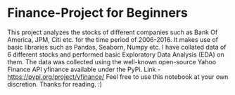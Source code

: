 # Finance-Project for Beginners
This project analyzes the stocks of different companies such as Bank Of America, JPM, Citi etc. for the time period of 2006-2016. It makes use of basic libraries such
as Pandas, Seaborn, Numpy etc. I have collated data of 6 different stocks and performed basic Exploratory Data Analysis (EDA) on them.
The data was collected using the well-known open-source Yahoo Finance API yfinance available under the PyPi.
Link - https://pypi.org/project/yfinance/
Feel free to use this notebook at your own discretion.
Thanks for reading. :)
